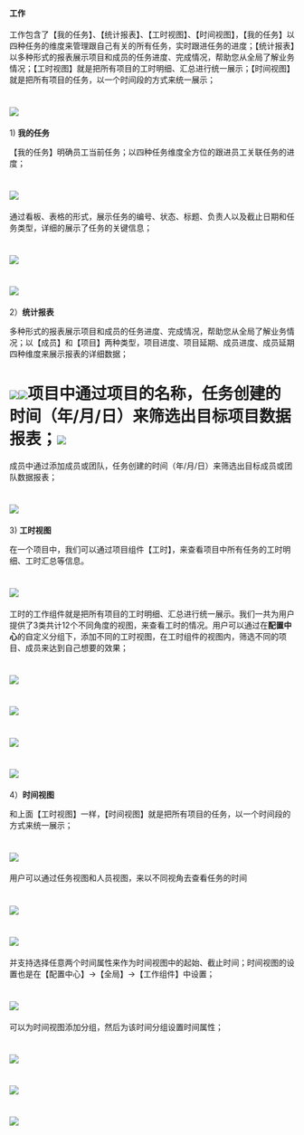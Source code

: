 #### 工作

工作包含了【我的任务】、【统计报表】、【工时视图】、【时间视图】，【我的任务】以四种任务的维度来管理跟自己有关的所有任务，实时跟进任务的进度；【统计报表】以多种形式的报表展示项目和成员的任务进度、完成情况，帮助您从全局了解业务情况；【工时视图】就是把所有项目的工时明细、汇总进行统一展示；【时间视图】就是把所有项目的任务，以一个时间段的方式来统一展示；

# ![](/assets/01工作1.png)

1\) **我的任务**

【我的任务】明确员工当前任务；以四种任务维度全方位的跟进员工关联任务的进度；

# ![](/assets/01工作-我的任务1.png)

通过看板、表格的形式，展示任务的编号、状态、标题、负责人以及截止日期和任务类型，详细的展示了任务的关键信息；

# ![](/assets/01工作-我的任务-看板.png)

# ![](/assets/01工作-我的任务-表格.png)

2）**统计报表**

多种形式的报表展示项目和成员的任务进度、完成情况，帮助您从全局了解业务情况；以【成员】和【项目】两种类型，项目进度、项目延期、成员进度、成员延期四种维度来展示报表的详细数据；

# ![](/assets/01工作-统计报表1.png)![](/assets/01工作-统计报表2.png)项目中通过项目的名称，任务创建的时间（年/月/日）来筛选出目标项目数据报表；![](/assets/01工作-统计报表-项目.png)

成员中通过添加成员或团队，任务创建的时间（年/月/日）来筛选出目标成员或团队数据报表；

# ![](/assets/01工作-统计报表-成员.png)

3\) **工时视图**

在一个项目中，我们可以通过项目组件【工时】，来查看项目中所有任务的工时明细、工时汇总等信息。

# ![](/assets/项目-工时视图1.png)

工时的工作组件就是把所有项目的工时明细、汇总进行统一展示。我们一共为用户提供了3类共计12个不同角度的视图，来查看工时的情况。用户可以通过在**配置中心**的自定义分组下，添加不同的工时视图，在工时组件的视图内，筛选不同的项目、成员来达到自己想要的效果；

# ![](/assets/项目-工时视图2.2.png)

# ![](/assets/项目-工时视图3.png)

# ![](/assets/项目-工时视图4.png)

# ![](/assets/项目-工时视图5.png)

4）**时间视图**

和上面【工时视图】一样，【时间视图】就是把所有项目的任务，以一个时间段的方式来统一展示；

# ![](/assets/项目-时间视图1.png)

用户可以通过任务视图和人员视图，来以不同视角去查看任务的时间

# ![](/assets/项目-时间视图2.png)

# ![](/assets/项目-时间视图3.png)

并支持选择任意两个时间属性来作为时间视图中的起始、截止时间；时间视图的设置也是在【配置中心】→【全局】→【工作组件】中设置；

# ![](/assets/项目-时间视图4.png)

可以为时间视图添加分组，然后为该时间分组设置时间属性；

# ![](/assets/项目-时间视图5.png)

# ![](/assets/项目-时间视图6.1.png)

# ![](/assets/项目-时间视图7.png)



